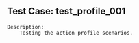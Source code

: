 
Test Case: test_profile_001
---------------------------

    Description:
        Testing the action profile scenarios.
